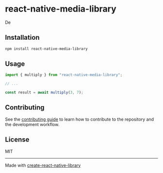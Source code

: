 # react-native-media-library
De
## Installation

```sh
npm install react-native-media-library
```

## Usage

```js
import { multiply } from "react-native-media-library";

// ...

const result = await multiply(3, 7);
```

## Contributing

See the [contributing guide](CONTRIBUTING.md) to learn how to contribute to the repository and the development workflow.

## License

MIT

---

Made with [create-react-native-library](https://github.com/callstack/react-native-builder-bob)
